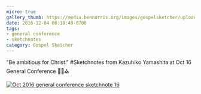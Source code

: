 ```yaml
---
micro: true
gallery_thumb: https://media.bennorris.org/images/gospelsketcher/uploads/2018/af3e3012d1.jpg
date: 2016-12-04 06:18:49-0700
tags:
- general conference
- sketchnotes
category: Gospel Sketcher
---
```


"Be ambitious for Christ."
#Sketchnotes from Kazuhiko Yamashita at Oct 16 General Conference ✍🏼⛪️

[![Oct 2016 general conference sketchnote 16](https://media.bennorris.org/images/gospelsketcher/uploads/2018/af3e3012d1.jpg)](https://media.bennorris.org/images/gospelsketcher/uploads/2018/af3e3012d1.jpg)